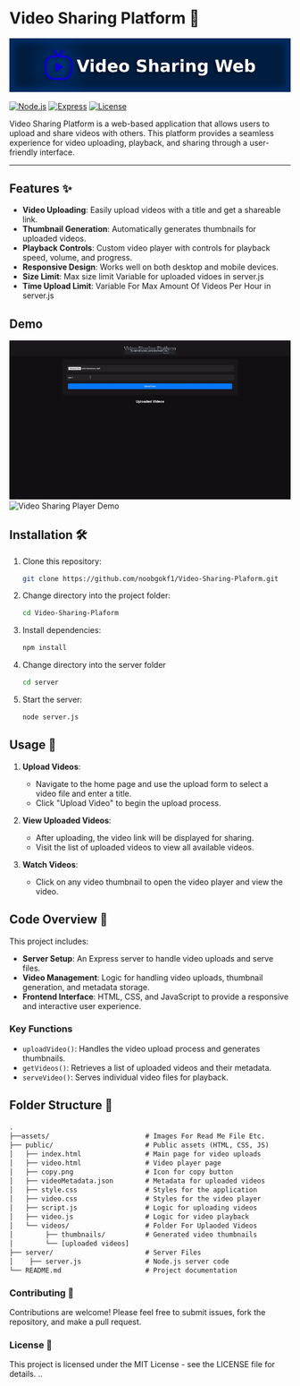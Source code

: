 # Video Sharing Platform 🎥
![Video Sharing Platform Banner](./assets/banner.png)

[![Node.js](https://img.shields.io/badge/Node.js-v16.x-brightgreen.svg)](https://nodejs.org/)
[![Express](https://img.shields.io/badge/Express-4.x-blue.svg)](https://expressjs.com/)
[![License](https://img.shields.io/badge/license-MIT-green.svg)](LICENSE)

Video Sharing Platform is a web-based application that allows users to upload and share videos with others. This platform provides a seamless experience for video uploading, playback, and sharing through a user-friendly interface.

---

## Features ✨

- **Video Uploading**: Easily upload videos with a title and get a shareable link.
- **Thumbnail Generation**: Automatically generates thumbnails for uploaded videos.
- **Playback Controls**: Custom video player with controls for playback speed, volume, and progress.
- **Responsive Design**: Works well on both desktop and mobile devices.
- **Size Limit**: Max size limit Variable for uploaded vidoes in server.js
- **Time Upload Limit**: Variable For Max Amount Of Videos Per Hour in server.js

## Demo
![Video Sharing Platform Demo](./assets/demo.gif)
![Video Sharing Player Demo](./assets/demo1.gif)

## Installation 🛠️

1. Clone this repository:
    ```bash
    git clone https://github.com/noobgokf1/Video-Sharing-Plaform.git
    ```
2. Change directory into the project folder:
    ```bash
    cd Video-Sharing-Plaform
    ```
3. Install dependencies:
    ```bash
    npm install
    ```
4. Change directory into the server folder
    ```bash
    cd server
    ```
5. Start the server:
    ```bash
    node server.js
    ```

## Usage 📖

1. **Upload Videos**:
   - Navigate to the home page and use the upload form to select a video file and enter a title.
   - Click "Upload Video" to begin the upload process.

2. **View Uploaded Videos**:
   - After uploading, the video link will be displayed for sharing.
   - Visit the list of uploaded videos to view all available videos.

3. **Watch Videos**:
   - Click on any video thumbnail to open the video player and view the video.

## Code Overview 🧩

This project includes:
- **Server Setup**: An Express server to handle video uploads and serve files.
- **Video Management**: Logic for handling video uploads, thumbnail generation, and metadata storage.
- **Frontend Interface**: HTML, CSS, and JavaScript to provide a responsive and interactive user experience.

### Key Functions
- `uploadVideo()`: Handles the video upload process and generates thumbnails.
- `getVideos()`: Retrieves a list of uploaded videos and their metadata.
- `serveVideo()`: Serves individual video files for playback.

## Folder Structure 📂
```plaintext
.
├──assets/                        # Images For Read Me File Etc.
├── public/                       # Public assets (HTML, CSS, JS)
│   ├── index.html                # Main page for video uploads
│   ├── video.html                # Video player page
│   ├── copy.png                  # Icon for copy button
│   ├── videoMetadata.json        # Metadata for uploaded videos
│   ├── style.css                 # Styles for the application
│   ├── video.css                 # Styles for the video player
│   ├── script.js                 # Logic for uploading videos
│   ├── video.js                  # Logic for video playback
│   └── videos/                   # Folder For Uplaoded Videos
│        ├── thumbnails/          # Generated video thumbnails
│        └── [uploaded videos]    
├── server/                       # Server Files
│    ├── server.js                # Node.js server code
└── README.md                     # Project documentation
```
### Contributing 🤝
Contributions are welcome! Please feel free to submit issues, fork the repository, and make a pull request.

### License 📝
This project is licensed under the MIT License - see the LICENSE file for details.
..
